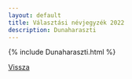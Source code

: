```yaml
---
layout: default
title: Választási névjegyzék 2022
description: Dunaharaszti
---
```


{% include Dunaharaszti.html %}

[Vissza](./)